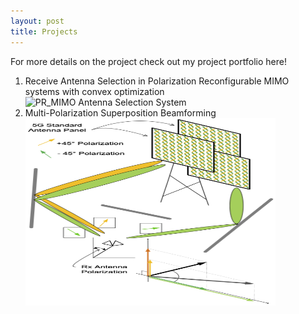 ```yaml
---
layout: post
title: Projects
---
```

For more details on the project check out my project portfolio here! 

1. Receive Antenna Selection in Polarization Reconfigurable MIMO systems with convex optimization
   <img src="/assets/img/Antenna\Selection.png" alt="PR_MIMO Antenna Selection System" width="300" height="200">
2. Multi-Polarization Superposition Beamforming
   <img src="/assets/img/MPS_sysModel.png" alt="MPS System Model" width="400" height="300">
